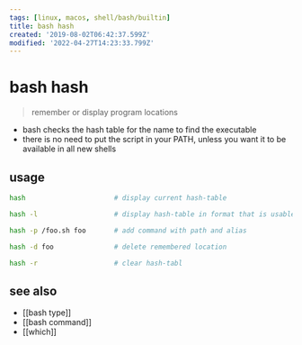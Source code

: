 ```yaml
---
tags: [linux, macos, shell/bash/builtin]
title: bash hash
created: '2019-08-02T06:42:37.599Z'
modified: '2022-04-27T14:23:33.799Z'
---
```


# bash hash

> remember or display program locations

- bash checks the hash table for the name to find the executable
- there is no need to put the script in your PATH, unless you want it to be available in all new shells


## usage

```sh
hash                      # display current hash-table

hash -l                   # display hash-table in format that is usable as input

hash -p /foo.sh foo       # add command with path and alias

hash -d foo               # delete remembered location

hash -r                   # clear hash-tabl
```

## see also

- [[bash type]]
- [[bash command]]
- [[which]]
